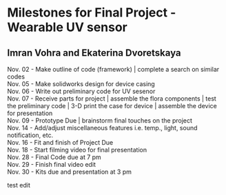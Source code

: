 # Milestones for Final Project - Wearable UV sensor
## Imran Vohra and Ekaterina Dvoretskaya



Nov. 02 - Make outline of code (framework) | complete a search on similar codes   
Nov. 05 - Make solidworks design for device casing  
Nov. 06 - Write out preliminary code for UV sesenor  
Nov. 07 - Receive parts for project | assemble the flora components | test the preliminary code | 3-D print the case for device | assemble the device for presentation  
Nov. 09 - Prototype Due | brainstorm final touches on the project  
Nov. 14 - Add/adjust miscellaneous features i.e. temp., light, sound notification, etc.  
Nov. 16 - Fit and finish of Project Due  
Nov. 18 - Start filming video for final presentation  
Nov. 28 - Final Code due at 7 pm  
Nov. 29 - Finish final video edit  
Nov. 30 - Kits due and presentation at 3 pm

test edit
